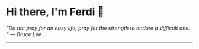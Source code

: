 <h1>Hi there, I'm Ferdi 👋</h1>

<p><em>
  "Do not pray for an easy life, pray for the strength to endure a difficult one.  " — Bruce Lee
</em></p>

---
